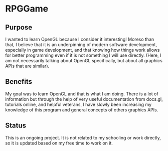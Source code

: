 # RPGGame

## Purpose
I wanted to learn OpenGL because I consider it interesting! Moreso than that, I believe that it is an underpinning of modern software development, especially in game development, and that knowing how things work allows for better programming even if it is not something I will use directly. (Here, I am not necessarily talking about OpenGL specifically, but about all graphics APIs that are similar).

## Benefits
My goal was to learn OpenGL and that is what I am doing. There is a lot of information but through the help of very useful documentation from docs.gl, tutorials online, and helpful veterans, I have slowly been increasing my knowledge of this program and general concepts of others graphics APIs. 

## Status
This is an ongoing project. It is not related to my schooling or work directly, so it is updated based on my free time to work on it. 
